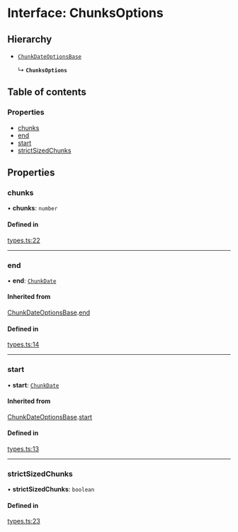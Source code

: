 # Interface: ChunksOptions

## Hierarchy

- [`ChunkDateOptionsBase`](ChunkDateOptionsBase.md)

  ↳ **`ChunksOptions`**

## Table of contents

### Properties

- [chunks](ChunksOptions.md#chunks)
- [end](ChunksOptions.md#end)
- [start](ChunksOptions.md#start)
- [strictSizedChunks](ChunksOptions.md#strictsizedchunks)

## Properties

### chunks

• **chunks**: `number`

#### Defined in

[types.ts:22](https://github.com/michalhonc/date-chunk/blob/a33b2a5/src/types.ts#L22)

___

### end

• **end**: [`ChunkDate`](../modules.md#chunkdate)

#### Inherited from

[ChunkDateOptionsBase](ChunkDateOptionsBase.md).[end](ChunkDateOptionsBase.md#end)

#### Defined in

[types.ts:14](https://github.com/michalhonc/date-chunk/blob/a33b2a5/src/types.ts#L14)

___

### start

• **start**: [`ChunkDate`](../modules.md#chunkdate)

#### Inherited from

[ChunkDateOptionsBase](ChunkDateOptionsBase.md).[start](ChunkDateOptionsBase.md#start)

#### Defined in

[types.ts:13](https://github.com/michalhonc/date-chunk/blob/a33b2a5/src/types.ts#L13)

___

### strictSizedChunks

• **strictSizedChunks**: `boolean`

#### Defined in

[types.ts:23](https://github.com/michalhonc/date-chunk/blob/a33b2a5/src/types.ts#L23)
